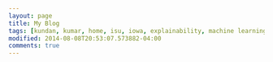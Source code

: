 ```yaml
---
layout: page
title: My Blog
tags: [kundan, kumar, home, isu, iowa, explainability, machine learning, ML, interpretability, artificial intelligence, AI, graduate]
modified: 2014-08-08T20:53:07.573882-04:00
comments: true
---
```


